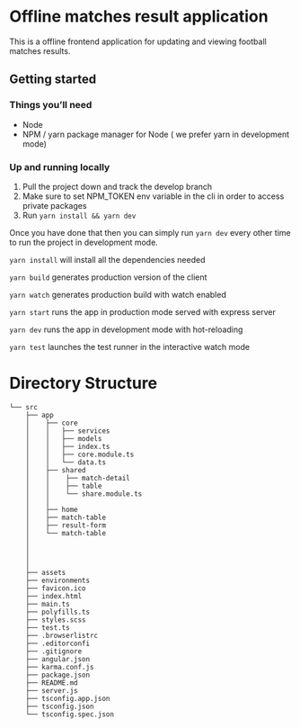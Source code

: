 # Offline matches result application

This is a offline frontend application for updating and viewing football matches results.

## Getting started

### Things you’ll need

- Node
- NPM / yarn package manager for Node ( we prefer yarn in development mode)


### Up and running locally

1. Pull the project down and track the develop branch
2. Make sure to set NPM_TOKEN env variable in the cli in order to access private packages
3. Run `yarn install && yarn dev`

Once you have done that then you can simply run `yarn dev` every other time to run the project in development mode.

`yarn install` will install all the dependencies needed

`yarn build` generates production version of the client

`yarn watch` generates production build with watch enabled

`yarn start` runs the app in production mode served with express server

`yarn dev` runs the app in development mode with hot-reloading

`yarn test` launches the test runner in the interactive watch mode


# Directory Structure

```
└── src
    ├── app
    │    ├── core
    │    │   ├── services
    │    │   ├── models
    │    │   ├── index.ts
    │    │   ├── core.module.ts
    │    │   └── data.ts
    │    ├── shared
    │    │    ├── match-detail
    │    │    ├── table
    │    │    └── share.module.ts
    │    │      
    │    ├── home       
    │    ├── match-table     
    │    ├── result-form      
    │    └── match-table      
    │           
    │
    │
    │
    ├── assets
    ├── environments
    ├── favicon.ico
    ├── index.html
    ├── main.ts
    ├── polyfills.ts
    ├── styles.scss
    ├── test.ts
    ├── .browserlistrc
    ├── .editorconfi
    ├── .gitignore
    ├── angular.json
    ├── karma.conf.js
    ├── package.json
    ├── README.md
    ├── server.js
    ├── tsconfig.app.json
    ├── tsconfig.json
    └── tsconfig.spec.json
    
```
